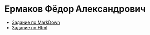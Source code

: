 # Ермаков Фёдор Александрович
+ [Задание по MarkDown](ABOUT_md.md)
+ [Задание по Html](ABOUT_html.html)
